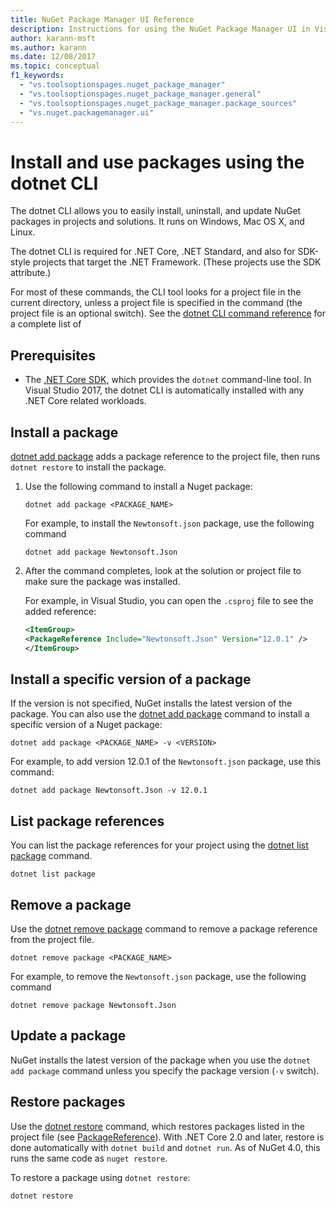 ```yaml
---
title: NuGet Package Manager UI Reference
description: Instructions for using the NuGet Package Manager UI in Visual Studio for working with NuGet packages.
author: karann-msft
ms.author: karann
ms.date: 12/08/2017
ms.topic: conceptual
f1_keywords: 
  - "vs.toolsoptionspages.nuget_package_manager"
  - "vs.toolsoptionspages.nuget_package_manager.general"
  - "vs.toolsoptionspages.nuget_package_manager.package_sources"
  - "vs.nuget.packagemanager.ui"
---
```


# Install and use packages using the dotnet CLI

The dotnet CLI allows you to easily install, uninstall, and update NuGet packages in projects and solutions. It runs on Windows, Mac OS X, and Linux. 

The dotnet CLI is required for .NET Core, .NET Standard, and also for SDK-style projects that target the .NET Framework. (These projects use the SDK attribute.)

For most of these commands, the CLI tool looks for a project file in the current directory, unless a project file is specified in the command (the project file is an optional switch). See the [dotnet CLI command reference](/dotnet/core/tools/?tabs=netcore2x) for a complete list of 

## Prerequisites

- The [.NET Core SDK](https://www.microsoft.com/net/download/), which provides the `dotnet` command-line tool. In Visual Studio 2017, the dotnet CLI is automatically installed with any .NET Core related workloads.

## Install a package

[dotnet add package](/dotnet/core/tools/dotnet-add-package?tabs=netcore2x) adds a package reference to the project file, then runs `dotnet restore` to install the package.

1. Use the following command to install a Nuget package:

    ```cli
    dotnet add package <PACKAGE_NAME>
    ```

    For example, to install the `Newtonsoft.json` package, use the following command

    ```cli
    dotnet add package Newtonsoft.Json
    ```

2. After the command completes, look at the solution or project file to make sure the package was installed.

   For example, in Visual Studio, you can open the `.csproj` file to see the added reference:

    ```xml
   <ItemGroup>
    <PackageReference Include="Newtonsoft.Json" Version="12.0.1" />
   </ItemGroup>
    ```

## Install a specific version of a package

If the version is not specified, NuGet installs the latest version of the package. You can also use the [dotnet add package](/dotnet/core/tools/dotnet-add-package?tabs=netcore2x) command to install a specific version of a Nuget package:

```cli
dotnet add package <PACKAGE_NAME> -v <VERSION>
```

For example, to add version 12.0.1 of the `Newtonsoft.json` package, use this command:

```cli
dotnet add package Newtonsoft.Json -v 12.0.1
```

## List package references

You can list the package references for your project using the [dotnet list package](/dotnet/core/tools/dotnet-list-package?tabs=netcore2x) command.

```cli
dotnet list package
```

## Remove a package

Use the [dotnet remove package](/dotnet/core/tools/dotnet-remove-package?tabs=netcore2x) command to remove a package reference from the project file.

```cli
dotnet remove package <PACKAGE_NAME>
```

For example, to remove the `Newtonsoft.json` package, use the following command

```cli
dotnet remove package Newtonsoft.Json
```

## Update a package

NuGet installs the latest version of the package when you use the `dotnet add package` command unless you specify the package version (`-v` switch).

## Restore packages

Use the [dotnet restore](/dotnet/core/tools/dotnet-restore?tabs=netcore2x) command, which restores packages listed in the project file (see [PackageReference](../consume-packages/package-references-in-project-files.md)). With .NET Core 2.0 and later, restore is done automatically with `dotnet build` and `dotnet run`. As of NuGet 4.0, this runs the same code as `nuget restore`.

To restore a package using `dotnet restore`:

```cli
dotnet restore 
```
